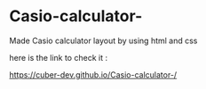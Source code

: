 # Casio-calculator-
Made Casio calculator layout by using  html and css

here is the link to check it :
    
    
https://cuber-dev.github.io/Casio-calculator-/
